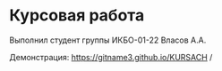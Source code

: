 # Курсовая работа
 
Выполнил студент группы ИКБО-01-22 Власов А.А.

Демонстрация:  https://gitname3.github.io/KURSACH /
